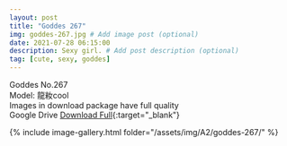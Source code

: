 ```yaml
---
layout: post
title: "Goddes 267"
img: goddes-267.jpg # Add image post (optional)
date: 2021-07-28 06:15:00
description: Sexy girl. # Add post description (optional)
tag: [cute, sexy, goddes]
---
```

Goddes No.267  
Model: 龍籹cool      
Images in download package have full quality                    
Google Drive [Download Full](http://gestyy.com/eoPHXY){:target="_blank"}

{% include image-gallery.html folder="/assets/img/A2/goddes-267/" %}

